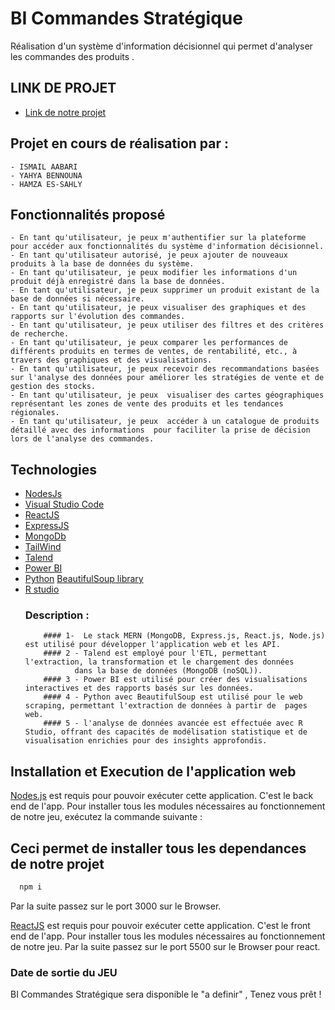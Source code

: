 
# BI Commandes Stratégique

Réalisation d'un système d'information décisionnel qui permet d'analyser les commandes des produits .

## LINK DE PROJET

 - [Link de notre projet](https://github.com/users/Ismail-AABARI/projects/3)


## Projet en cours de réalisation par :
    - ISMAIL AABARI
    - YAHYA BENNOUNA
    - HAMZA ES-SAHLY
## Fonctionnalités proposé
    - En tant qu'utilisateur, je peux m'authentifier sur la plateforme pour accéder aux fonctionnalités du système d'information décisionnel.
    - En tant qu'utilisateur autorisé, je peux ajouter de nouveaux produits à la base de données du système.
    - En tant qu'utilisateur, je peux modifier les informations d'un produit déjà enregistré dans la base de données.
    - En tant qu'utilisateur, je peux supprimer un produit existant de la base de données si nécessaire.
    - En tant qu'utilisateur, je peux visualiser des graphiques et des rapports sur l'évolution des commandes.
    - En tant qu'utilisateur, je peux utiliser des filtres et des critères de recherche.
    - En tant qu'utilisateur, je peux comparer les performances de différents produits en termes de ventes, de rentabilité, etc., à travers des graphiques et des visualisations.
    - En tant qu'utilisateur, je peux recevoir des recommandations basées sur l'analyse des données pour améliorer les stratégies de vente et de gestion des stocks.
    - En tant qu'utilisateur, je peux  visualiser des cartes géographiques représentant les zones de vente des produits et les tendances régionales.
    - En tant qu'utilisateur, je peux  accéder à un catalogue de produits détaillé avec des informations  pour faciliter la prise de décision lors de l'analyse des commandes.
    
## Technologies

- [NodesJs](https://nodejs.org/en)
- [Visual Studio Code](https://code.visualstudio.com/)
- [ReactJS](https://react.dev/)
- [ExpressJS](https://expressjs.com/fr/)
- [MongoDb](https://www.mongodb.com/fr-fr)
- [TailWind](https://tailwindcss.com/)
- [Talend](https://www.talend.com/fr/)
- [Power BI](https://www.microsoft.com/fr-fr/power-platform/products/power-bi)
-  [Python](https://www.python.org/) [BeautifulSoup library](https://www.crummy.com/software/BeautifulSoup/bs4/doc/)
-  [R studio](https://posit.co/download/rstudio-desktop/)
   ### Description :
           #### 1-  Le stack MERN (MongoDB, Express.js, React.js, Node.js) est utilisé pour développer l'application web et les API.
           #### 2 - Talend est employé pour l'ETL, permettant l'extraction, la transformation et le chargement des données
                  dans la base de données (MongoDB (noSQL)).
           #### 3 - Power BI est utilisé pour créer des visualisations interactives et des rapports basés sur les données.
           #### 4 - Python avec BeautifulSoup est utilisé pour le web scraping, permettant l'extraction de données à partir de  pages web.
           #### 5 - l'analyse de données avancée est effectuée avec R Studio, offrant des capacités de modélisation statistique et de visualisation enrichies pour des insights approfondis.


## Installation et Execution de l'application web

[Nodes.js](https://nodejs.org/en) est requis pour pouvoir exécuter cette application. C'est le back end de l'app. Pour installer tous les modules nécessaires au fonctionnement de notre jeu, exécutez la commande suivante :
## Ceci permet de installer tous les dependances de notre projet
```bash
  npm i 
```


Par la suite passez sur le port 3000 sur le Browser.


[ReactJS](https://react.dev/) est requis pour pouvoir exécuter cette application. C'est le front end de l'app. Pour installer tous les modules nécessaires au fonctionnement de notre jeu.
Par la suite passez sur le port 5500 sur le Browser pour react.
### Date de sortie du JEU
BI Commandes Stratégique sera disponible le "a definir" , Tenez vous prêt !
